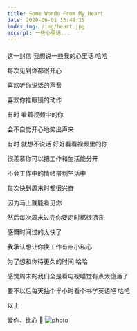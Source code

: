 ```yaml
---
title: Some Words From My Heart
date: 2020-06-01 15:48:15
index_img: /img/heart.jpg
excerpt: 一些心里话...
---
```

<div id="aplayer" style="margin: 20px 0;"></div>

这一封信 我想说一些我的心里话 哈哈

每次见到你都很开心

喜欢听你说话的声音

喜欢你推眼镜的动作

有时 看着视频中的你

会不自觉开心地笑出声来

有时 就想不说话 好好看看视频里的你

很羡慕你可以把工作和生活能分开

不会工作中的情绪带到生活中

每次快到周末时都很兴奋

因为马上就能看见你

然后每次周末过完你要走时都很沮丧

感慨时间过的太快了

我承认想让你换工作有点小私心

为了想和你待更久的时间 哈哈

感觉周末的我们全是看电视睡觉有点太堕落了

要不以后每天抽个半小时看个书学英语吧 哈哈

以上

爱你，比心 🥰
![photo](/img/makeheart.jpg)

<style>
@import url('//cdn.staticfile.org/aplayer/1.10.1/APlayer.min.css')
</style>
<script src="//cdn.staticfile.org/aplayer/1.10.1/APlayer.min.js" defer></script>
<script type="text/javascript">
  var oldLoadAp = window.onload;
  window.onload = function () {
    oldLoadAp && oldLoadAp();

    new APlayer({
      container: document.getElementById('aplayer'),
      autoplay: false,
      audio: { name: 'First Kiss', artist: '周杰伦', url: '/song/first-kiss.mp3', cover: '/img/first-kiss.jpg', }
    });
  }
</script>
